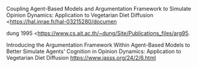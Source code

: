 Coupling Agent-Based Models and Argumentation
Framework to Simulate Opinion Dynamics: Application
to Vegetarian Diet Diffusion  <<https://hal.inrae.fr/hal-03215280/documen>

dung 1995 <<https://www.cs.ait.ac.th/~dung/Site/Publications_files/arg95>.

Introducing the Argumentation Framework Within Agent-Based Models to Better Simulate Agents' Cognition in Opinion Dynamics: Application to Vegetarian Diet Diffusion  <https://www.jasss.org/24/2/6.html>

